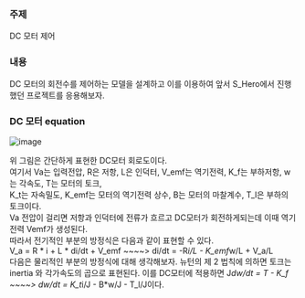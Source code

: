 <h3>주제</h3>
DC 모터 제어
<h3>내용</h3>
DC 모터의 회전수를 제어하는 모델을 설계하고 이를 이용하여 앞서 S_Hero에서 진행했던 프로젝트를 응용해보자.
<h3>DC 모터 equation</h3>

![image](https://user-images.githubusercontent.com/87568714/208278298-65eb905a-53f6-47df-b65e-2708a4fe6f0d.png)

위 그림은 간단하게 표현한 DC모터 회로도이다.</br>
여기서 Va는 입력전압, R은 저항, L은 인덕터, V_emf는 역기전력, K_f는 부하저항, w는 각속도, T는 모터의 토크,</br>
K_t는 자속밀도, K_emf는 모터의 역기전력 상수, B는 모터의 마찰계수, T_l은 부하의 토크이다.</br>
Va 전압이 걸리면 저항과 인덕터에 전류가 흐르고 DC모터가 회전하게되는데 이때 역기전력 Vemf가 생성된다.</br>
따라서 전기적인 부분의 방정식은 다음과 같이 표현할 수 있다.</br>
V_a = R * i + L * di/dt + V_emf ~~~~> di/dt = -R*i/L - K_emf*w/L + V_a/L</br>
다음은 물리적인 부분의 방정식에 대해 생각해보자. 뉴턴의 제 2 법칙에 의하면 토크는 inertia 와 각가속도의 곱으로 표현된다.
이를 DC모터에 적용하면 J*dw/dt = T - K_f ~~~~> dw/dt = K_t*i/J - B*w/J - T_l/J이다.
